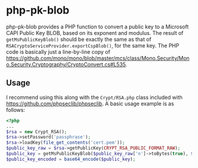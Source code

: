 php-pk-blob
===========

php-pk-blob provides a PHP function to convert a public key to a Microsoft CAPI Public Key BLOB, based on its exponent and modulus.  The result of `getMsPublicKeyBlob()` should be exactly the same as that of `RSACryptoServiceProvider.exportCspBlob()`, for the same key.  The PHP code is basically just a line-by-line copy of https://github.com/mono/mono/blob/master/mcs/class/Mono.Security/Mono.Security.Cryptography/CryptoConvert.cs#L535.

## Usage
I recommend using this along with the `Crypt/RSA.php` class included with https://github.com/phpseclib/phpseclib.  A basic usage example is as follows:

```php
<?php
...
$rsa = new Crypt_RSA();
$rsa->setPassword('passphrase');
$rsa->loadKey(file_get_contents('cert.pem'));
$public_key_raw = $rsa->getPublicKey(CRYPT_RSA_PUBLIC_FORMAT_RAW);
$public_key = getMsPublicKeyBlob($public_key_raw['n']->toBytes(true), $public_key_raw['e']->toBytes(true));
$public_key_encoded = base64_encode($public_key);
```
